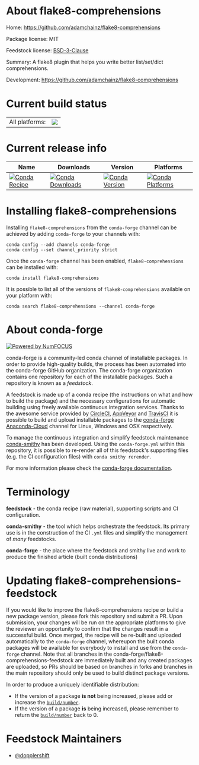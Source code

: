 About flake8-comprehensions
===========================

Home: https://github.com/adamchainz/flake8-comprehensions

Package license: MIT

Feedstock license: [BSD-3-Clause](https://github.com/conda-forge/flake8-comprehensions-feedstock/blob/master/LICENSE.txt)

Summary: A flake8 plugin that helps you write better list/set/dict comprehensions.

Development: https://github.com/adamchainz/flake8-comprehensions

Current build status
====================


<table><tr><td>All platforms:</td>
    <td>
      <a href="https://dev.azure.com/conda-forge/feedstock-builds/_build/latest?definitionId=2920&branchName=master">
        <img src="https://dev.azure.com/conda-forge/feedstock-builds/_apis/build/status/flake8-comprehensions-feedstock?branchName=master">
      </a>
    </td>
  </tr>
</table>

Current release info
====================

| Name | Downloads | Version | Platforms |
| --- | --- | --- | --- |
| [![Conda Recipe](https://img.shields.io/badge/recipe-flake8--comprehensions-green.svg)](https://anaconda.org/conda-forge/flake8-comprehensions) | [![Conda Downloads](https://img.shields.io/conda/dn/conda-forge/flake8-comprehensions.svg)](https://anaconda.org/conda-forge/flake8-comprehensions) | [![Conda Version](https://img.shields.io/conda/vn/conda-forge/flake8-comprehensions.svg)](https://anaconda.org/conda-forge/flake8-comprehensions) | [![Conda Platforms](https://img.shields.io/conda/pn/conda-forge/flake8-comprehensions.svg)](https://anaconda.org/conda-forge/flake8-comprehensions) |

Installing flake8-comprehensions
================================

Installing `flake8-comprehensions` from the `conda-forge` channel can be achieved by adding `conda-forge` to your channels with:

```
conda config --add channels conda-forge
conda config --set channel_priority strict
```

Once the `conda-forge` channel has been enabled, `flake8-comprehensions` can be installed with:

```
conda install flake8-comprehensions
```

It is possible to list all of the versions of `flake8-comprehensions` available on your platform with:

```
conda search flake8-comprehensions --channel conda-forge
```


About conda-forge
=================

[![Powered by NumFOCUS](https://img.shields.io/badge/powered%20by-NumFOCUS-orange.svg?style=flat&colorA=E1523D&colorB=007D8A)](http://numfocus.org)

conda-forge is a community-led conda channel of installable packages.
In order to provide high-quality builds, the process has been automated into the
conda-forge GitHub organization. The conda-forge organization contains one repository
for each of the installable packages. Such a repository is known as a *feedstock*.

A feedstock is made up of a conda recipe (the instructions on what and how to build
the package) and the necessary configurations for automatic building using freely
available continuous integration services. Thanks to the awesome service provided by
[CircleCI](https://circleci.com/), [AppVeyor](https://www.appveyor.com/)
and [TravisCI](https://travis-ci.com/) it is possible to build and upload installable
packages to the [conda-forge](https://anaconda.org/conda-forge)
[Anaconda-Cloud](https://anaconda.org/) channel for Linux, Windows and OSX respectively.

To manage the continuous integration and simplify feedstock maintenance
[conda-smithy](https://github.com/conda-forge/conda-smithy) has been developed.
Using the ``conda-forge.yml`` within this repository, it is possible to re-render all of
this feedstock's supporting files (e.g. the CI configuration files) with ``conda smithy rerender``.

For more information please check the [conda-forge documentation](https://conda-forge.org/docs/).

Terminology
===========

**feedstock** - the conda recipe (raw material), supporting scripts and CI configuration.

**conda-smithy** - the tool which helps orchestrate the feedstock.
                   Its primary use is in the construction of the CI ``.yml`` files
                   and simplify the management of *many* feedstocks.

**conda-forge** - the place where the feedstock and smithy live and work to
                  produce the finished article (built conda distributions)


Updating flake8-comprehensions-feedstock
========================================

If you would like to improve the flake8-comprehensions recipe or build a new
package version, please fork this repository and submit a PR. Upon submission,
your changes will be run on the appropriate platforms to give the reviewer an
opportunity to confirm that the changes result in a successful build. Once
merged, the recipe will be re-built and uploaded automatically to the
`conda-forge` channel, whereupon the built conda packages will be available for
everybody to install and use from the `conda-forge` channel.
Note that all branches in the conda-forge/flake8-comprehensions-feedstock are
immediately built and any created packages are uploaded, so PRs should be based
on branches in forks and branches in the main repository should only be used to
build distinct package versions.

In order to produce a uniquely identifiable distribution:
 * If the version of a package **is not** being increased, please add or increase
   the [``build/number``](https://docs.conda.io/projects/conda-build/en/latest/resources/define-metadata.html#build-number-and-string).
 * If the version of a package **is** being increased, please remember to return
   the [``build/number``](https://docs.conda.io/projects/conda-build/en/latest/resources/define-metadata.html#build-number-and-string)
   back to 0.

Feedstock Maintainers
=====================

* [@dopplershift](https://github.com/dopplershift/)

